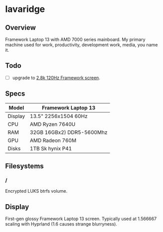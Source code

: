 # lavaridge
## Overview
Framework Laptop 13 with AMD 7000 series mainboard. My primary machine used for work, productivity, development work, media, you name it.

## Todo
- [ ] upgrade to [2.8k 120Hz Framework screen](https://frame.work/products/display-kit?v=FRANJF0001).

## Specs
| Model   | Framework Laptop 13       |
|---------|---------------------------|
| Display | 13.5" 2256x1504 60Hz      |
| CPU     | AMD Ryzen 7640U           |
| RAM     | 32GB 16GBx2) DDR5-5600Mhz |
| GPU     | AMD Radeon 760M           |
| Disks   | 1TB Sk hynix P41          |

## Filesystems
### /
Encrypted LUKS btrfs volume.

## Display
First-gen glossy Framework Laptop 13 screen. Typically used at 1.566667 scaling with Hyprland (1.6 causes strange blurryness).